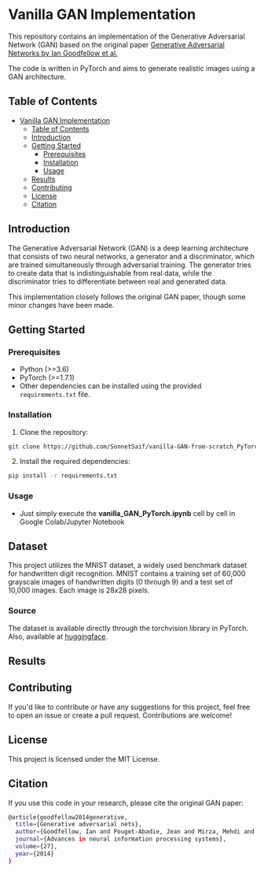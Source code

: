 # Vanilla GAN Implementation

This repository contains an implementation of the Generative Adversarial Network (GAN) based on the original paper [Generative Adversarial Networks by Ian Goodfellow et al.](https://arxiv.org/abs/1406.2661)

The code is written in PyTorch and aims to generate realistic images using a GAN architecture.

## Table of Contents

- [Vanilla GAN Implementation](#vanilla-gan-implementation)
  - [Table of Contents](#table-of-contents)
  - [Introduction](#introduction)
  - [Getting Started](#getting-started)
    - [Prerequisites](#prerequisites)
    - [Installation](#installation)
    - [Usage](#usage)
  - [Results](#results)
  - [Contributing](#contributing)
  - [License](#license)
  - [Citation](#citation)

## Introduction

The Generative Adversarial Network (GAN) is a deep learning architecture that consists of two neural networks, a generator and a discriminator, which are trained simultaneously through adversarial training. The generator tries to create data that is indistinguishable from real data, while the discriminator tries to differentiate between real and generated data.

This implementation closely follows the original GAN paper, though some minor changes have been made. 
<!-- providing a solid foundation for understanding and experimenting with GANs. -->

## Getting Started

### Prerequisites

- Python (>=3.6)
- PyTorch (>=1.7.1)
- Other dependencies can be installed using the provided `requirements.txt` file.

### Installation

1. Clone the repository:

```bash
git clone https://github.com/SonnetSaif/vanilla-GAN-from-scratch_PyTorch.git
```

2. Install the required dependencies:

```bash
pip install -r requirements.txt
```

### Usage
- Just simply execute the **vanilla_GAN_PyTorch.ipynb** cell by cell in Google Colab/Jupyter Notebook


## Dataset

This project utilizes the MNIST dataset, a widely used benchmark dataset for handwritten digit recognition. MNIST contains a training set of 60,000 grayscale images of handwritten digits (0 through 9) and a test set of 10,000 images. Each image is 28x28 pixels.

### Source

The dataset is available directly through the torchvision library in PyTorch. Also, available at [huggingface](https://huggingface.co/datasets/mnist).


## Results


## Contributing
If you'd like to contribute or have any suggestions for this project, feel free to open an issue or create a pull request. Contributions are welcome!


## License
This project is licensed under the MIT License.


## Citation
If you use this code in your research, please cite the original GAN paper:
```bash
@article{goodfellow2014generative,
  title={Generative adversarial nets},
  author={Goodfellow, Ian and Pouget-Abadie, Jean and Mirza, Mehdi and Xu, Bing and Warde-Farley, David and Ozair, Sherjil and Courville, Aaron and Bengio, Yoshua},
  journal={Advances in neural information processing systems},
  volume={27},
  year={2014}
}
```

